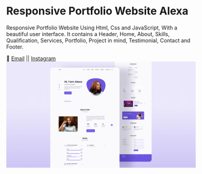 # Responsive Portfolio Website Alexa

Responsive Portfolio Website Using Html,
Css and JavaScript, With a beautiful user interface.
It contains a Header, Home, About, Skills, Qualification,
Services, Portfolio, Project in mind, Testimonial,
Contact and Footer.

💙 [Email](omarmajdi115@gmail.com) || [Instagram](https://www.instagram.com/omar_majdi_r/)
![Resume cv](/preview.png)
